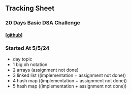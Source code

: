 ## Tracking Sheet
### 20 Days Basic DSA Challenge
####  [[github](https://github.com/codebasics/data-structures-algorithms-python)]
### Started At 5/5/24
- day topic 
- 1   big oh notation
- 2   arrays (assignment not done)
- 3   linked list ((implementation + assignment not done))
- 4   hash map ((implementation + assignment not done))
- 5   hash map ((implementation + assignment not done))